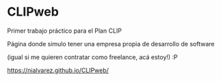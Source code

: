 # CLIPweb

Primer trabajo práctico para el Plan CLIP

Página donde simulo tener una empresa propia de desarrollo de software

(igual si me quieren contratar como freelance, acá estoy!) :P


https://nialvarez.github.io/CLIPweb/
